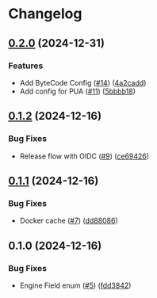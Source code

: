 # Changelog

## [0.2.0](https://github.com/tkasuz/libclamav-py/compare/v0.1.2...v0.2.0) (2024-12-31)


### Features

* Add ByteCode Config ([#14](https://github.com/tkasuz/libclamav-py/issues/14)) ([4a2cadd](https://github.com/tkasuz/libclamav-py/commit/4a2caddd15de85d96b823cb5c6a3c90efd2a0d06))
* Add config for PUA ([#11](https://github.com/tkasuz/libclamav-py/issues/11)) ([5bbbb18](https://github.com/tkasuz/libclamav-py/commit/5bbbb189baa2b2193e9fb7180f03ad255820cd63))

## [0.1.2](https://github.com/tkasuz/libclamav-py/compare/v0.1.1...v0.1.2) (2024-12-16)


### Bug Fixes

* Release flow with OIDC ([#9](https://github.com/tkasuz/libclamav-py/issues/9)) ([ce69426](https://github.com/tkasuz/libclamav-py/commit/ce694269e0073da0be619bbc60f9cb814b60046c))

## [0.1.1](https://github.com/tkasuz/libclamav-py/compare/v0.1.0...v0.1.1) (2024-12-16)


### Bug Fixes

* Docker cache ([#7](https://github.com/tkasuz/libclamav-py/issues/7)) ([dd88086](https://github.com/tkasuz/libclamav-py/commit/dd880867b9d1f580f997e6567683cf67de9aecf9))

## 0.1.0 (2024-12-16)


### Bug Fixes

* Engine Field enum ([#5](https://github.com/tkasuz/libclamav-py/issues/5)) ([fdd3842](https://github.com/tkasuz/libclamav-py/commit/fdd38429fbb9538f75827c114a546d9b0d137565))
